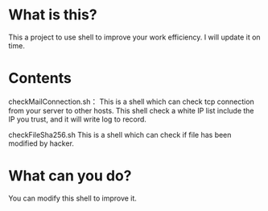# What is this?
This a project to use shell to improve your work efficiency.
I will update it on time. 

# Contents
checkMailConnection.sh：
This is a shell which can check tcp connection from your server to other hosts.
This shell check a white IP list include the IP you trust, and it will write log to record.

checkFileSha256.sh
This is a shell which can check if file has been modified by hacker.

# What can you do?
You can modify this shell to improve it.
